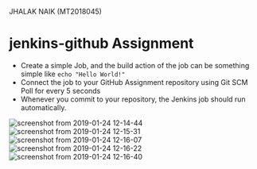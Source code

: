 JHALAK NAIK (MT2018045)

# jenkins-github Assignment
- Create a simple Job, and the build action of the job can be something simple like ```echo "Hello World!"```
- Connect the job to your GitHub Assignment repository using Git SCM Poll for every 5 seconds
- Whenever you commit to your repository, the Jenkins job should run automatically.

![screenshot from 2019-01-24 12-14-44](https://user-images.githubusercontent.com/17910960/51660107-ab5b6e80-1fd2-11e9-97bc-fa6013c0a5de.png)
![screenshot from 2019-01-24 12-15-31](https://user-images.githubusercontent.com/17910960/51660106-aac2d800-1fd2-11e9-8b68-6ecaf7ad5890.png)
![screenshot from 2019-01-24 12-16-07](https://user-images.githubusercontent.com/17910960/51660109-ae565f00-1fd2-11e9-9b6a-4eb2b486ecc5.png)
![screenshot from 2019-01-24 12-16-22](https://user-images.githubusercontent.com/17910960/51660118-b44c4000-1fd2-11e9-9e6c-6d5a0c530d59.png)
![screenshot from 2019-01-24 12-16-40](https://user-images.githubusercontent.com/17910960/51660167-e198ee00-1fd2-11e9-8790-f8b8857e27ad.png)



